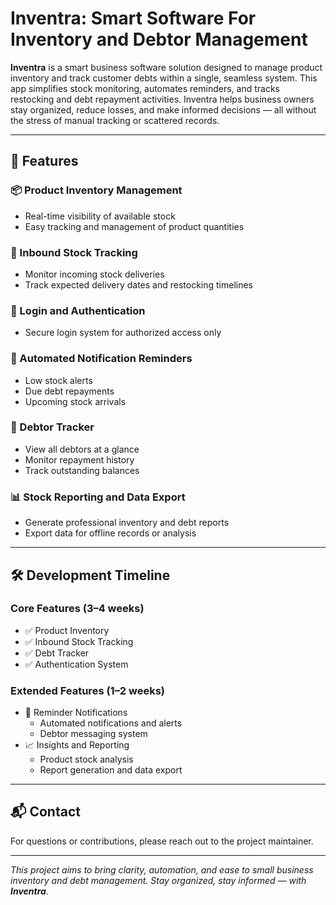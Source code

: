 # Inventra: Smart Software For Inventory and Debtor Management

**Inventra** is a smart business software solution designed to manage product inventory and track customer debts within a single, seamless system. This app simplifies stock monitoring, automates reminders, and tracks restocking and debt repayment activities. Inventra helps business owners stay organized, reduce losses, and make informed decisions — all without the stress of manual tracking or scattered records.

---

## 🚀 Features

### 📦 Product Inventory Management
- Real-time visibility of available stock
- Easy tracking and management of product quantities

### 🔄 Inbound Stock Tracking
- Monitor incoming stock deliveries
- Track expected delivery dates and restocking timelines

### 🔐 Login and Authentication
- Secure login system for authorized access only

### 🔔 Automated Notification Reminders
- Low stock alerts
- Due debt repayments
- Upcoming stock arrivals

### 🧾 Debtor Tracker
- View all debtors at a glance
- Monitor repayment history
- Track outstanding balances

### 📊 Stock Reporting and Data Export
- Generate professional inventory and debt reports
- Export data for offline records or analysis

---

## 🛠 Development Timeline

### Core Features (3–4 weeks)
- ✅ Product Inventory
- ✅ Inbound Stock Tracking
- ✅ Debt Tracker
- ✅ Authentication System

### Extended Features (1–2 weeks)
- 🔔 Reminder Notifications
  - Automated notifications and alerts
  - Debtor messaging system
- 📈 Insights and Reporting
  - Product stock analysis
  - Report generation and data export

---

## 📬 Contact

For questions or contributions, please reach out to the project maintainer.

---

_This project aims to bring clarity, automation, and ease to small business inventory and debt management. Stay organized, stay informed — with **Inventra**._

